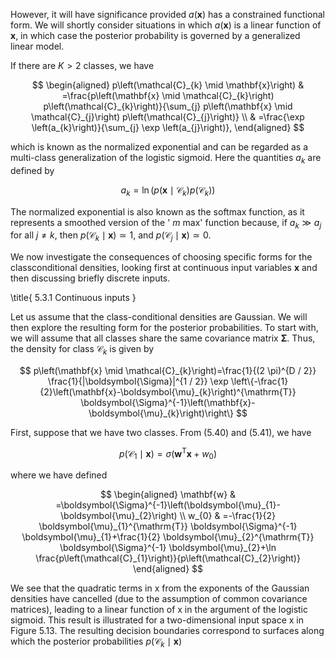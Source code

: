 However, it will have significance provided $a(\mathbf{x})$ has a constrained functional form. We will shortly consider situations in which $a(\mathbf{x})$ is a linear function of $\mathbf{x}$, in which case the posterior probability is governed by a generalized linear model.

If there are $K>2$ classes, we have

$$
\begin{aligned}
p\left(\mathcal{C}_{k} \mid \mathbf{x}\right) & =\frac{p\left(\mathbf{x} \mid \mathcal{C}_{k}\right) p\left(\mathcal{C}_{k}\right)}{\sum_{j} p\left(\mathbf{x} \mid \mathcal{C}_{j}\right) p\left(\mathcal{C}_{j}\right)} \\
& =\frac{\exp \left(a_{k}\right)}{\sum_{j} \exp \left(a_{j}\right)},
\end{aligned}
$$

which is known as the normalized exponential and can be regarded as a multi-class generalization of the logistic sigmoid. Here the quantities $a_{k}$ are defined by

$$
a_{k}=\ln \left(p\left(\mathbf{x} \mid \mathcal{C}_{k}\right) p\left(\mathcal{C}_{k}\right)\right)
$$

The normalized exponential is also known as the softmax function, as it represents a smoothed version of the ' $m$ max' function because, if $a_{k} \gg a_{j}$ for all $j \neq k$, then $p\left(\mathcal{C}_{k} \mid \mathbf{x}\right) \simeq 1$, and $p\left(\mathcal{C}_{j} \mid \mathbf{x}\right) \simeq 0$.

We now investigate the consequences of choosing specific forms for the classconditional densities, looking first at continuous input variables $\mathbf{x}$ and then discussing briefly discrete inputs.

\title{
5.3.1 Continuous inputs
}

Let us assume that the class-conditional densities are Gaussian. We will then explore the resulting form for the posterior probabilities. To start with, we will assume that all classes share the same covariance matrix $\boldsymbol{\Sigma}$. Thus, the density for class $\mathcal{C}_{k}$ is given by

$$
p\left(\mathbf{x} \mid \mathcal{C}_{k}\right)=\frac{1}{(2 \pi)^{D / 2}} \frac{1}{|\boldsymbol{\Sigma}|^{1 / 2}} \exp \left\{-\frac{1}{2}\left(\mathbf{x}-\boldsymbol{\mu}_{k}\right)^{\mathrm{T}} \boldsymbol{\Sigma}^{-1}\left(\mathbf{x}-\boldsymbol{\mu}_{k}\right)\right\}
$$

First, suppose that we have two classes. From (5.40) and (5.41), we have

$$
p\left(\mathcal{C}_{1} \mid \mathbf{x}\right)=\sigma\left(\mathbf{w}^{\mathrm{T}} \mathbf{x}+w_{0}\right)
$$

where we have defined

$$
\begin{aligned}
\mathbf{w} & =\boldsymbol{\Sigma}^{-1}\left(\boldsymbol{\mu}_{1}-\boldsymbol{\mu}_{2}\right) \\
w_{0} & =-\frac{1}{2} \boldsymbol{\mu}_{1}^{\mathrm{T}} \boldsymbol{\Sigma}^{-1} \boldsymbol{\mu}_{1}+\frac{1}{2} \boldsymbol{\mu}_{2}^{\mathrm{T}} \boldsymbol{\Sigma}^{-1} \boldsymbol{\mu}_{2}+\ln \frac{p\left(\mathcal{C}_{1}\right)}{p\left(\mathcal{C}_{2}\right)}
\end{aligned}
$$

We see that the quadratic terms in $\mathrm{x}$ from the exponents of the Gaussian densities have cancelled (due to the assumption of common covariance matrices), leading to a linear function of $\mathrm{x}$ in the argument of the logistic sigmoid. This result is illustrated for a two-dimensional input space $\mathrm{x}$ in Figure 5.13. The resulting decision boundaries correspond to surfaces along which the posterior probabilities $p\left(\mathcal{C}_{k} \mid \mathbf{x}\right)$